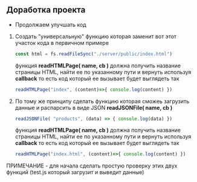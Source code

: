 ## Доработка проекта

* Продолжаем улучшать код

1. Создать "универсальную" функцию которая заменит вот этот участок кода в первичном примере
   ```js
   const html = fs.readFileSync("./server/public/index.html") 
   
   ```
   функция **readHTMLPage( name, cb )** должна получить название страницы HTML, найти ее по указанному пути и вернуть используя **callback**
   то есть код который ее вызывает будет выглядеть так
   ```js
   readHTMLPage("index", (content)=>{ console.log(content) })
   ```
2. По тому же принципу сделать функцию которая сможеь загрузить данные и распарсить в виде JSON **readJSONFile( name, cb )**
   ```js
   readJSONFile( "products", (data) => { console.log(data) }) 
   
   ```
   функция **readHTMLPage( name, cb )** должна получить название страницы HTML, найти ее по указанному пути и вернуть используя **callback**
   то есть код который ее вызывает будет выглядеть так
   ```js
   readHTMLPage("index.html", (content)=>{ console.log(content) })
   ```

ПРИМЕЧАНИЕ - для начала сделать простую проверку этих двух функций (test.js который загрузит и выведит данные)
